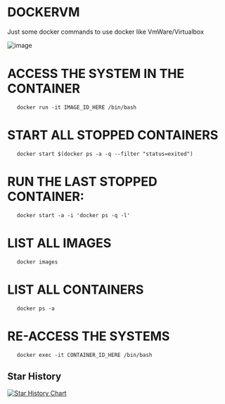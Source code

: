 # DOCKERVM
Just some docker commands to use docker like VmWare/Virtualbox

![image](https://github.com/cristiancmoises/dockervm/assets/86272521/ab87b45c-4139-4f58-b0da-04811fba3a46)

# ACCESS THE SYSTEM IN THE CONTAINER
       docker run -it IMAGE_ID_HERE /bin/bash
# START ALL STOPPED CONTAINERS
       docker start $(docker ps -a -q --filter "status=exited")
# RUN THE LAST STOPPED CONTAINER:
       docker start -a -i 'docker ps -q -l'
# LIST ALL IMAGES
       docker images
# LIST ALL CONTAINERS
       docker ps -a
# RE-ACCESS THE SYSTEMS
       docker exec -it CONTAINER_ID_HERE /bin/bash
       
## Star History

[![Star History Chart](https://api.star-history.com/svg?repos=cristiancmoises/dockervm&type=Date)](https://star-history.com/#cristiancmoises/dockervm&Date)
